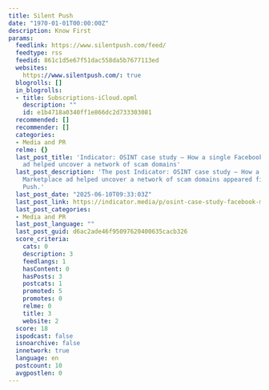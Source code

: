 ```yaml
---
title: Silent Push
date: "1970-01-01T00:00:00Z"
description: Know First
params:
  feedlink: https://www.silentpush.com/feed/
  feedtype: rss
  feedid: 861c1d5e67f51dac558da5b7677113ed
  websites:
    https://www.silentpush.com/: true
  blogrolls: []
  in_blogrolls:
  - title: Subscriptions-iCloud.opml
    description: ""
    id: e1b4718a0340ff1e866dc2d733303081
  recommended: []
  recommender: []
  categories:
  - Media and PR
  relme: {}
  last_post_title: 'Indicator: OSINT case study — How a single Facebook Marketplace
    ad helped uncover a network of scam domains'
  last_post_description: 'The post Indicator: OSINT case study — How a single Facebook
    Marketplace ad helped uncover a network of scam domains appeared first on Silent
    Push.'
  last_post_date: "2025-06-10T09:33:03Z"
  last_post_link: https://indicator.media/p/osint-case-study-facebook-marketplace-scam-ad#new_tab?utm_source=rss&utm_medium=rss&utm_campaign=indicator-osint-case-study-how-a-single-facebook-marketplace-ad-helped-uncover-a-network-of-scam-domains
  last_post_categories:
  - Media and PR
  last_post_language: ""
  last_post_guid: d6ac2ade46f95097620400635cacb326
  score_criteria:
    cats: 0
    description: 3
    feedlangs: 1
    hasContent: 0
    hasPosts: 3
    postcats: 1
    promoted: 5
    promotes: 0
    relme: 0
    title: 3
    website: 2
  score: 18
  ispodcast: false
  isnoarchive: false
  innetwork: true
  language: en
  postcount: 10
  avgpostlen: 0
---
```

